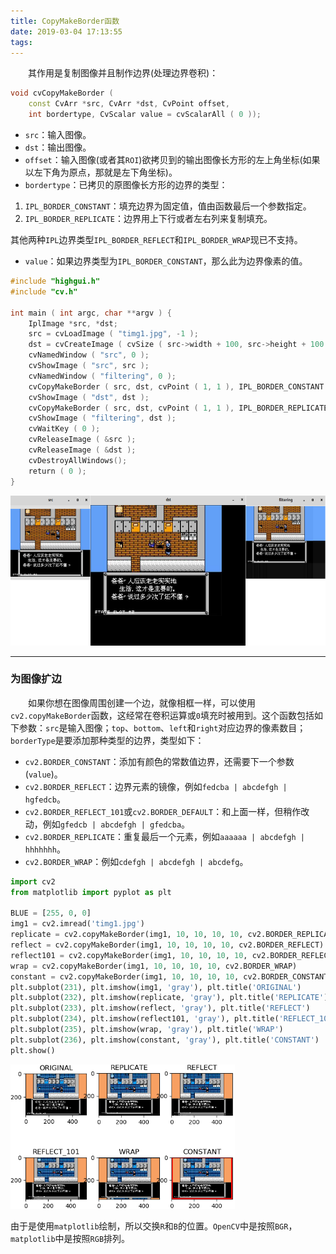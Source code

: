 ```yaml
---
title: CopyMakeBorder函数
date: 2019-03-04 17:13:55
tags:
---
```

&emsp;&emsp;其作用是复制图像并且制作边界(处理边界卷积)：

``` cpp
void cvCopyMakeBorder (
    const CvArr *src, CvArr *dst, CvPoint offset,
    int bordertype, CvScalar value = cvScalarAll ( 0 ));
```

- `src`：输入图像。
- `dst`：输出图像。
- `offset`：输入图像(或者其`ROI`)欲拷贝到的输出图像长方形的左上角坐标(如果以左下角为原点，那就是左下角坐标)。
- `bordertype`：已拷贝的原图像长方形的边界的类型：

1. `IPL_BORDER_CONSTANT`：填充边界为固定值，值由函数最后一个参数指定。
2. `IPL_BORDER_REPLICATE`：边界用上下行或者左右列来复制填充。

其他两种`IPL`边界类型`IPL_BORDER_REFLECT`和`IPL_BORDER_WRAP`现已不支持。

- `value`：如果边界类型为`IPL_BORDER_CONSTANT`，那么此为边界像素的值。

``` cpp
#include "highgui.h"
#include "cv.h"
​
int main ( int argc, char **argv ) {
    IplImage *src, *dst;
    src = cvLoadImage ( "timg1.jpg", -1 );
    dst = cvCreateImage ( cvSize ( src->width + 100, src->height + 100 ), IPL_DEPTH_8U, 3 );
    cvNamedWindow ( "src", 0 );
    cvShowImage ( "src", src );
    cvNamedWindow ( "filtering", 0 );
    cvCopyMakeBorder ( src, dst, cvPoint ( 1, 1 ), IPL_BORDER_CONSTANT ); /* 填充边界固定值，黑色 */
    cvShowImage ( "dst", dst );
    cvCopyMakeBorder ( src, dst, cvPoint ( 1, 1 ), IPL_BORDER_REPLICATE ); /* 复制边界 */
    cvShowImage ( "filtering", dst );
    cvWaitKey ( 0 );
    cvReleaseImage ( &src );
    cvReleaseImage ( &dst );
    cvDestroyAllWindows();
    return ( 0 );
}
```

<img src="./CopyMakeBorder函数/1.png" height="240" width="626">

---

### 为图像扩边

&emsp;&emsp;如果你想在图像周围创建一个边，就像相框一样，可以使用`cv2.copyMakeBorder`函数，这经常在卷积运算或`0`填充时被用到。这个函数包括如下参数：`src`是输入图像；`top`、`bottom`、`left`和`right`对应边界的像素数目；`borderType`是要添加那种类型的边界，类型如下：

- `cv2.BORDER_CONSTANT`：添加有颜色的常数值边界，还需要下一个参数(`value`)。
- `cv2.BORDER_REFLECT`：边界元素的镜像，例如`fedcba | abcdefgh | hgfedcb`。
- `cv2.BORDER_REFLECT_101`或`cv2.BORDER_DEFAULT`：和上面一样，但稍作改动，例如`gfedcb | abcdefgh | gfedcba`。
- `cv2.BORDER_REPLICATE`：重复最后一个元素，例如`aaaaaa | abcdefgh | hhhhhhh`。
- `cv2.BORDER_WRAP`：例如`cdefgh | abcdefgh | abcdefg`。

``` python
import cv2
from matplotlib import pyplot as plt
​
BLUE = [255, 0, 0]
img1 = cv2.imread('timg1.jpg')
replicate = cv2.copyMakeBorder(img1, 10, 10, 10, 10, cv2.BORDER_REPLICATE)
reflect = cv2.copyMakeBorder(img1, 10, 10, 10, 10, cv2.BORDER_REFLECT)
reflect101 = cv2.copyMakeBorder(img1, 10, 10, 10, 10, cv2.BORDER_REFLECT_101)
wrap = cv2.copyMakeBorder(img1, 10, 10, 10, 10, cv2.BORDER_WRAP)
constant = cv2.copyMakeBorder(img1, 10, 10, 10, 10, cv2.BORDER_CONSTANT, value=BLUE)
plt.subplot(231), plt.imshow(img1, 'gray'), plt.title('ORIGINAL')
plt.subplot(232), plt.imshow(replicate, 'gray'), plt.title('REPLICATE')
plt.subplot(233), plt.imshow(reflect, 'gray'), plt.title('REFLECT')
plt.subplot(234), plt.imshow(reflect101, 'gray'), plt.title('REFLECT_101')
plt.subplot(235), plt.imshow(wrap, 'gray'), plt.title('WRAP')
plt.subplot(236), plt.imshow(constant, 'gray'), plt.title('CONSTANT')
plt.show()
```

<img src="./CopyMakeBorder函数/2.png" height="231" width="359">

由于是使用`matplotlib`绘制，所以交换`R`和`B`的位置。`OpenCV`中是按照`BGR`，`matplotlib`中是按照`RGB`排列。